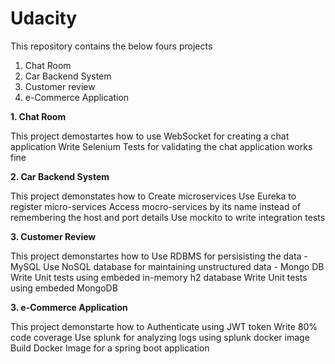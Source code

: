 # Udacity
This repository contains the below fours projects

1. Chat Room
2. Car Backend System
3. Customer review
4. e-Commerce Application

**1. Chat Room**

This project demostartes how to use 
      WebSocket for creating a chat application
      Write Selenium Tests for validating the chat application works fine
      
**2. Car Backend System**

This project demonstates how to
      Create microservices
      Use Eureka to register micro-services 
      Access mocro-services by its name instead of remembering the host and port details
      Use mockito to write integration tests
      
**3. Customer Review**

This project demonstartes how to
      Use RDBMS for persisisting the data - MySQL
      Use NoSQL database for maintaining unstructured data - Mongo DB
      Write Unit tests using embeded in-memory h2 database
      Write Unit tests using embeded MongoDB 
      
**3. e-Commerce Application**

This project demonstarte how to
    Authenticate using JWT token
    Write 80% code coverage
    Use splunk for analyzing logs using splunk docker image
    Build Docker Image for a spring boot application
    
      
    
      
     

